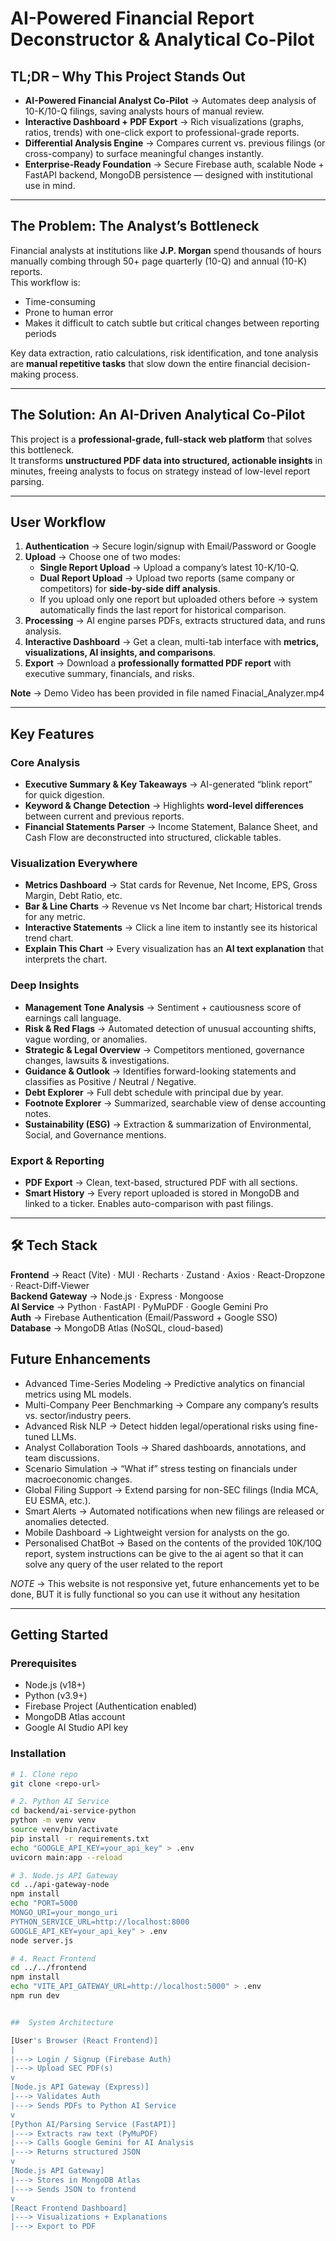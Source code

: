 #  AI-Powered Financial Report Deconstructor & Analytical Co-Pilot

##  TL;DR – Why This Project Stands Out
- **AI-Powered Financial Analyst Co-Pilot** → Automates deep analysis of 10-K/10-Q filings, saving analysts hours of manual review.  
- **Interactive Dashboard + PDF Export** → Rich visualizations (graphs, ratios, trends) with one-click export to professional-grade reports.  
- **Differential Analysis Engine** → Compares current vs. previous filings (or cross-company) to surface meaningful changes instantly.  
- **Enterprise-Ready Foundation** → Secure Firebase auth, scalable Node + FastAPI backend, MongoDB persistence — designed with institutional use in mind.  

---

##  The Problem: The Analyst’s Bottleneck
Financial analysts at institutions like **J.P. Morgan** spend thousands of hours manually combing through 50+ page quarterly (10-Q) and annual (10-K) reports.  
This workflow is:  
-  Time-consuming  
-  Prone to human error  
-  Makes it difficult to catch subtle but critical changes between reporting periods  

Key data extraction, ratio calculations, risk identification, and tone analysis are **manual repetitive tasks** that slow down the entire financial decision-making process.

---

##  The Solution: An AI-Driven Analytical Co-Pilot
This project is a **professional-grade, full-stack web platform** that solves this bottleneck.  
It transforms **unstructured PDF data into structured, actionable insights** in minutes, freeing analysts to focus on strategy instead of low-level report parsing.  

---

##  User Workflow  

1. **Authentication** → Secure login/signup with Email/Password or Google   
2. **Upload** → Choose one of two modes:  
   - **Single Report Upload** → Upload a company’s latest 10-K/10-Q.  
   - **Dual Report Upload** → Upload two reports (same company or competitors) for **side-by-side diff analysis**.  
   - If you upload only one report but uploaded others before → system automatically finds the last report for historical comparison.  
3. **Processing** → AI engine parses PDFs, extracts structured data, and runs analysis.  
4. **Interactive Dashboard** → Get a clean, multi-tab interface with **metrics, visualizations, AI insights, and comparisons**.  
5. **Export** → Download a **professionally formatted PDF report** with executive summary, financials, and risks.

**Note** -> Demo Video has been provided in file named Finacial_Analyzer.mp4


---

##  Key Features  

###  Core Analysis  
- **Executive Summary & Key Takeaways** → AI-generated “blink report” for quick digestion.  
- **Keyword & Change Detection** → Highlights **word-level differences** between current and previous reports.  
- **Financial Statements Parser** → Income Statement, Balance Sheet, and Cash Flow are deconstructed into structured, clickable tables.  

###  Visualization Everywhere  
- **Metrics Dashboard** → Stat cards for Revenue, Net Income, EPS, Gross Margin, Debt Ratio, etc.  
- **Bar & Line Charts** → Revenue vs Net Income bar chart; Historical trends for any metric.  
- **Interactive Statements** → Click a line item to instantly see its historical trend chart.  
- **Explain This Chart** → Every visualization has an **AI text explanation** that interprets the chart.  

###  Deep Insights  
- **Management Tone Analysis** → Sentiment + cautiousness score of earnings call language.  
- **Risk & Red Flags** → Automated detection of unusual accounting shifts, vague wording, or anomalies.  
- **Strategic & Legal Overview** → Competitors mentioned, governance changes, lawsuits & investigations.  
- **Guidance & Outlook** → Identifies forward-looking statements and classifies as Positive / Neutral / Negative.  
- **Debt Explorer** → Full debt schedule with principal due by year.  
- **Footnote Explorer** → Summarized, searchable view of dense accounting notes.  
- **Sustainability (ESG)** → Extraction & summarization of Environmental, Social, and Governance mentions.  

###  Export & Reporting  
- **PDF Export** → Clean, text-based, structured PDF with all sections.  
- **Smart History** → Every report uploaded is stored in MongoDB and linked to a ticker. Enables auto-comparison with past filings.  

---

## 🛠️ Tech Stack  

**Frontend** → React (Vite) · MUI · Recharts · Zustand · Axios · React-Dropzone · React-Diff-Viewer  
**Backend Gateway** → Node.js · Express · Mongoose  
**AI Service** → Python · FastAPI · PyMuPDF · Google Gemini Pro  
**Auth** → Firebase Authentication (Email/Password + Google SSO)  
**Database** → MongoDB Atlas (NoSQL, cloud-based)  

##  Future Enhancements

- Advanced Time-Series Modeling → Predictive analytics on financial metrics using ML models.
-  Multi-Company Peer Benchmarking → Compare any company’s results vs. sector/industry peers.
-   Advanced Risk NLP → Detect hidden legal/operational risks using fine-tuned LLMs.
-   Analyst Collaboration Tools → Shared dashboards, annotations, and team discussions.
-   Scenario Simulation → “What if” stress testing on financials under macroeconomic changes.
-   Global Filing Support → Extend parsing for non-SEC filings (India MCA, EU ESMA, etc.).
-  Smart Alerts → Automated notifications when new filings are released or anomalies detected.
-   Mobile Dashboard → Lightweight version for analysts on the go.
-   Personalised ChatBot -> Based on the contents of the provided 10K/10Q report, system instructions can be give to the ai agent so that it can solve any query of the user related to the report

*NOTE* -> This website is not responsive yet, future enhancements yet to be done, BUT it is fully functional so you can use it without any hesitation 


---

##  Getting Started  

### Prerequisites  
- Node.js (v18+)  
- Python (v3.9+)  
- Firebase Project (Authentication enabled)  
- MongoDB Atlas account  
- Google AI Studio API key  

### Installation  

```bash
# 1. Clone repo
git clone <repo-url>

# 2. Python AI Service
cd backend/ai-service-python
python -m venv venv
source venv/bin/activate
pip install -r requirements.txt
echo "GOOGLE_API_KEY=your_api_key" > .env
uvicorn main:app --reload

# 3. Node.js API Gateway
cd ../api-gateway-node
npm install
echo "PORT=5000
MONGO_URI=your_mongo_uri
PYTHON_SERVICE_URL=http://localhost:8000
GOOGLE_API_KEY=your_api_key" > .env
node server.js

# 4. React Frontend
cd ../../frontend
npm install
echo "VITE_API_GATEWAY_URL=http://localhost:5000" > .env
npm run dev


##  System Architecture  

[User's Browser (React Frontend)]
|
|---> Login / Signup (Firebase Auth)
|---> Upload SEC PDF(s)
v
[Node.js API Gateway (Express)]
|---> Validates Auth
|---> Sends PDFs to Python AI Service
v
[Python AI/Parsing Service (FastAPI)]
|---> Extracts raw text (PyMuPDF)
|---> Calls Google Gemini for AI Analysis
|---> Returns structured JSON
v
[Node.js API Gateway]
|---> Stores in MongoDB Atlas
|---> Sends JSON to frontend
v
[React Frontend Dashboard]
|---> Visualizations + Explanations
|---> Export to PDF



